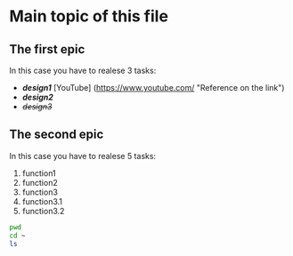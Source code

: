 # Main topic of this file


## The first epic
In this case you have to realese 3 tasks:
- __*design1*__ [YouTube] (https://www.youtube.com/ "Reference on the link")
- __*design2*__
- ~~*design3*~~

## The second epic
In this case you have to realese 5 tasks:
1. function1 
2. function2
3. function3
4. function3.1
5. function3.2
```bash
pwd
cd ~
ls
```


